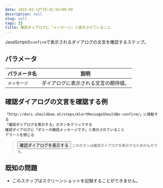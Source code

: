 ```yaml
---
date: 2015-02-12T19:42:52+09:00
description: null
slug: null
tags: []
title: 確認ダイアログに「メッセージ」と表示されていること
---
```


JavaScriptの`confirm`で表示されるダイアログの文言を確認するステップ。

## パラメータ

パラメータ名 | 説明
------|---------
`メッセージ` | ダイアログに表示される文言の期待値。

## 確認ダイアログの文言を確認する例

```
「http://docs.shouldbee.at/steps/AlertMessageShouldBe-confirm/」に移動する
「確認ダイアログを表示する」ボタンをクリックする
確認ダイアログに「ダミーの確認メッセージです」と表示されていること
アラートを閉じる
```

<blockquote>
<button onclick="confirm('ダミーの確認メッセージです');">確認ダイアログを表示する</button>
<small>このボタンは確認ダイアログを表示するためのものです。</small>
</blockquote>

## 既知の問題

* このステップはスクリーンショットを記録することができません。
